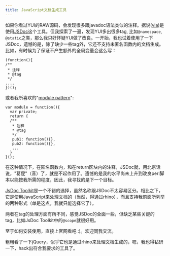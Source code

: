 ```yaml
---
title: JavaScript文档生成工具
---
```

如果你看过YUI的RAW源码，会发现很多跟javadoc语法类似的注释。据说([via][0])是使用[JSDoc][1]这个工具。但我探索了一遍，发现YUI多出很多tag, 比如`@namespace`, `@static`之类，那么我只好怀疑YUI做了改良。一开始，我也试着使用了一下JSDoc，遗憾的是，除了缺少一些tag外，它还不支持未匿名函数内的文档生成。比如，有时候为了保证不产生额外的全局变量会这么写：

    (function(){
    /**
     * 注释
     * @tag
     */
    ....
    })();

或者我所喜欢的"[module pattern][2]":

    var module = function(){
      var private;
      return {
      /**
       * 注释
       * @tag
       */
       pub1: function(){},
       pub2: function(){},
       ...
      }
    }();

在这种情况下，在匿名函数内，和在return区块内的注释，JSDoc就，用北京话说，"葛屁"（音）了，就是不起作用了。遗憾的是我的水平尚未上升到改良perl脚本以能按我所需的程度，因此，我寻找的是下一个目标。

[JsDoc Toolkit][3]是一个不错的选择，虽然名称跟JSDoc不太容易区分。相比之下，它是使用JavaScript来处理文档的（当然，得通过rhino），而且支持我前面所列举的两种形式（单是这点，我就只能选择它了）。

两者在tag的处理方面有所不同，感觉JSDoc的全面一些，但缺乏某些关键的tag，比如JsDoc Toolkit中的`@scope`就很好用。

至于如何安装使用，直接上官网看吧 :)。欢迎同我交流。

粗粗看了一下jQuery，似乎它也是通过rhino来处理文档生成的，嗯，我也得钻研一下，hack出符合我要求的工具了。

[0]: http://www.phpied.com/running-jsdoc-on-windows/#comment-762
[1]: http://jsdoc.sourceforge.net/
[2]: http://yuiblog.com/blog/2007/06/12/module-pattern/
[3]: http://jsdoctoolkit.org/